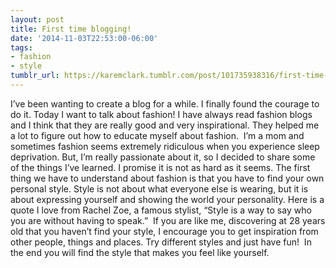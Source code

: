 ```yaml
---
layout: post
title: First time blogging!
date: '2014-11-03T22:53:00-06:00'
tags:
- fashion
- style
tumblr_url: https://karemclark.tumblr.com/post/101735938316/first-time-blogging
---
```

I’ve been wanting to create a blog for a while.&nbsp;I finally found the courage to do it. Today I want to talk about fashion! I have always read fashion blogs and I think that they are really good and very inspirational.&nbsp;They helped me a lot to figure out how to educate myself about fashion. &nbsp;I’m a mom and sometimes fashion seems&nbsp;extremely&nbsp;ridiculous when you experience sleep deprivation. But, I’m really passionate about it, so I decided to share some of the things I’ve learned. I promise it is not as hard as it seems.&nbsp;The first thing we have to understand about fashion is that you have to find your own personal style.&nbsp;Style is not about what everyone else is wearing, but it is about&nbsp;expressing&nbsp;yourself and showing the&nbsp;world&nbsp;your personality. Here is a quote I love from Rachel Zoe, a famous stylist, “Style is a way to say who you are without having to speak.” &nbsp;If you are like me, discovering at 28 years old that you&nbsp;haven’t&nbsp;find your style, I&nbsp;encourage you to get&nbsp;inspiration&nbsp;from other people, things and places.&nbsp;Try&nbsp;different&nbsp;styles and just have fun! &nbsp;In the end you will find the style that makes you feel like yourself.

